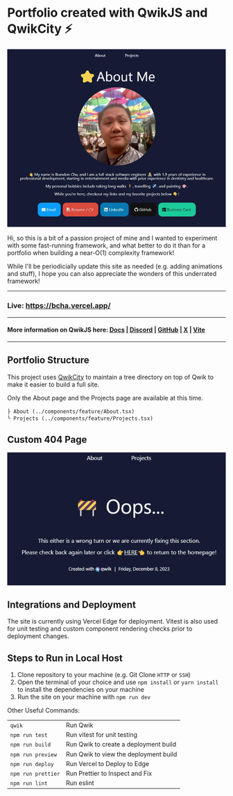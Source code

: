 # Portfolio created with QwikJS and QwikCity ⚡️

<img src="./src/media/qwiksite-1.webp" alt="About Me page preview using QwikJS layout" />

Hi, so this is a bit of a passion project of mine and I wanted to experiment with some fast-running framework, and what better to do it than for a portfolio when building a near-O(1) complexity framework!

While I'll be periodicially update this site as needed (e.g. adding animations and stuff), I hope you can also appreciate the wonders of this underrated framework!

---

### Live: https://bcha.vercel.app/

---

#### More information on QwikJS here: [Docs](https://qwik.builder.io/) | [Discord](https://qwik.builder.io/chat) | [GitHub](https://github.com/BuilderIO/qwik) | [X](https://twitter.com/QwikDev) | [Vite](https://vitejs.dev/)

---

## Portfolio Structure

This project uses [QwikCity](https://qwik.builder.io/qwikcity/overview/) to maintain a tree directory on top of Qwik to make it easier to build a full site.

Only the About page and the Projects page are available at this time.

<!-- TO BE ADDED IN THE FUTURE: The layout will vary between mobile and tablet/desktop views above 768px. -->

```
├ About (../components/feature/About.tsx)
└ Projects (../components/feature/Projects.tsx)
```

## Custom 404 Page

<img src="./src/media/404.webp" alt="Custom 404 page with a construction emoji in the header and a 'click here' link to redirect to home page" />

## Integrations and Deployment

The site is currently using Vercel Edge for deployment.
Vitest is also used for unit testing and custom component rendering checks prior to deployment changes.

## Steps to Run in Local Host

1. Clone repository to your machine (e.g. Git Clone `HTTP` or `SSH`)
2. Open the terminal of your choice and use `npm install` or `yarn install` to install the dependencies on your machine
3. Run the site on your machine with `npm run dev`

Other Useful Commands:

|                    |                                       |
| ------------------ | ------------------------------------- |
| `qwik`             | Run Qwik                              |
| `npm run test`     | Run vitest for unit testing           |
| `npm run build`    | Run Qwik to create a deployment build |
| `npm run preview`  | Run Qwik to view the deployment build |
| `npm run deploy`   | Run Vercel to Deploy to Edge          |
| `npm run prettier` | Run Prettier to Inspect and Fix       |
| `npm run lint`     | Run eslint                            |
